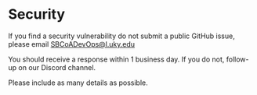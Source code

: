 # Security
If you find a security vulnerability do not submit a public GitHub issue, please email [SBCoADevOps@l.uky.edu](mailto:SBCoADevOps@l.uky.edu)

You should receive a response within 1 business day. If you do not, follow-up on our Discord channel.

Please include as many details as possible.
